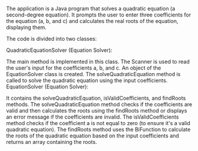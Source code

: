 The application is a Java program that solves a quadratic equation (a second-degree equation). It prompts the user to enter three coefficients for the equation (a, b, and c) and calculates the real roots of the equation, displaying them.

The code is divided into two classes:

QuadraticEquationSolver (Equation Solver):

The main method is implemented in this class.
The Scanner is used to read the user's input for the coefficients a, b, and c.
An object of the EquationSolver class is created.
The solveQuadraticEquation method is called to solve the quadratic equation using the input coefficients.
EquationSolver (Equation Solver):

It contains the solveQuadraticEquation, isValidCoefficients, and findRoots methods.
The solveQuadraticEquation method checks if the coefficients are valid and then calculates the roots using the findRoots method or displays an error message if the coefficients are invalid.
The isValidCoefficients method checks if the coefficient a is not equal to zero (to ensure it's a valid quadratic equation).
The findRoots method uses the BiFunction to calculate the roots of the quadratic equation based on the input coefficients and returns an array containing the roots.

